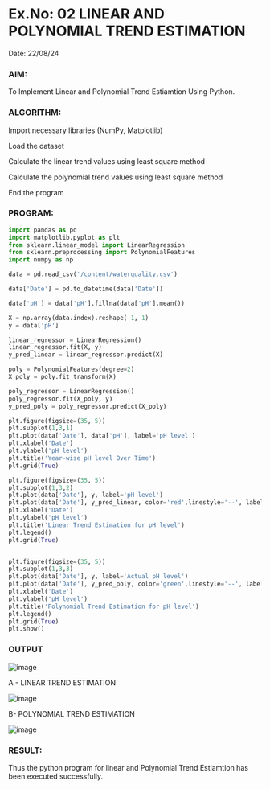 # Ex.No: 02 LINEAR AND POLYNOMIAL TREND ESTIMATION
Date: 22/08/24
### AIM:
To Implement Linear and Polynomial Trend Estiamtion Using Python.

### ALGORITHM:
Import necessary libraries (NumPy, Matplotlib)

Load the dataset

Calculate the linear trend values using least square method

Calculate the polynomial trend values using least square method

End the program

### PROGRAM:

```py
import pandas as pd
import matplotlib.pyplot as plt
from sklearn.linear_model import LinearRegression
from sklearn.preprocessing import PolynomialFeatures
import numpy as np
```
```py
data = pd.read_csv('/content/waterquality.csv')
```

```py
data['Date'] = pd.to_datetime(data['Date'])
```
```py
data['pH'] = data['pH'].fillna(data['pH'].mean())
```
```py
X = np.array(data.index).reshape(-1, 1)
y = data['pH']
```

```py
linear_regressor = LinearRegression()
linear_regressor.fit(X, y)
y_pred_linear = linear_regressor.predict(X)
```

```py
poly = PolynomialFeatures(degree=2)
X_poly = poly.fit_transform(X)
```

```py
poly_regressor = LinearRegression()
poly_regressor.fit(X_poly, y)
y_pred_poly = poly_regressor.predict(X_poly)
```

```py
plt.figure(figsize=(35, 5))
plt.subplot(1,3,1)
plt.plot(data['Date'], data['pH'], label='pH level')
plt.xlabel('Date')
plt.ylabel('pH level')
plt.title('Year-wise pH level Over Time')
plt.grid(True)

plt.figure(figsize=(35, 5))
plt.subplot(1,3,2)
plt.plot(data['Date'], y, label='pH level')
plt.plot(data['Date'], y_pred_linear, color='red',linestyle='--', label='Linear Trend')
plt.xlabel('Date')
plt.ylabel('pH level')
plt.title('Linear Trend Estimation for pH level')
plt.legend()
plt.grid(True)


plt.figure(figsize=(35, 5))
plt.subplot(1,3,3)
plt.plot(data['Date'], y, label='Actual pH level')
plt.plot(data['Date'], y_pred_poly, color='green',linestyle='--', label='Polynomial Trend (Degree 2)')
plt.xlabel('Date')
plt.ylabel('pH level')
plt.title('Polynomial Trend Estimation for pH level')
plt.legend()
plt.grid(True)
plt.show()
```
### OUTPUT

![image](https://github.com/user-attachments/assets/46ffec37-a1ac-49cf-b2d7-bb931bb1a29a)


A - LINEAR TREND ESTIMATION

![image](https://github.com/user-attachments/assets/f9b399f1-7a0d-4375-a33e-4934eceb0e24)



B- POLYNOMIAL TREND ESTIMATION

![image](https://github.com/user-attachments/assets/e40a173e-e98c-4d37-98d0-dc831ec6150b)



### RESULT:
Thus the python program for linear and Polynomial Trend Estiamtion has been executed successfully.
